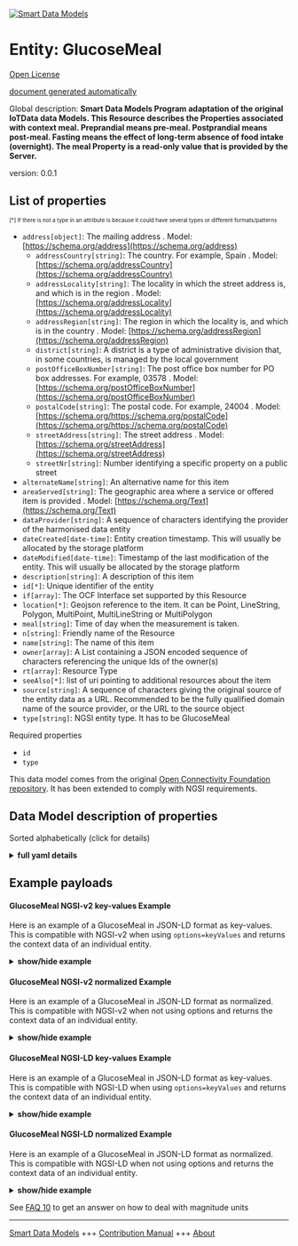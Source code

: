 <!-- 10-Header -->    
[![Smart Data Models](https://smartdatamodels.org/wp-content/uploads/2022/01/SmartDataModels_logo.png "Logo")](https://smartdatamodels.org)    
Entity: GlucoseMeal    
===================<!-- /10-Header -->    
<!-- 15-License -->    
[Open License](https://github.com/smart-data-models//dataModel.OCF/blob/master/GlucoseMeal/LICENSE.md)    
[document generated automatically](https://docs.google.com/presentation/d/e/2PACX-1vTs-Ng5dIAwkg91oTTUdt8ua7woBXhPnwavZ0FxgR8BsAI_Ek3C5q97Nd94HS8KhP-r_quD4H0fgyt3/pub?start=false&loop=false&delayms=3000#slide=id.gb715ace035_0_60)    
<!-- /15-License -->    
<!-- 20-Description -->    
Global description: **Smart Data Models Program adaptation of the original IoTData data Models. This Resource describes the Properties associated with context meal. Preprandial means pre-meal. Postprandial means post-meal. Fasting means the effect of long-term absence of food intake (overnight). The meal Property is a read-only value that is provided by the Server.**    
version: 0.0.1    
<!-- /20-Description -->    
<!-- 30-PropertiesList -->    
## List of properties    
<sup><sub>[*] If there is not a type in an attribute is because it could have several types or different formats/patterns</sub></sup>    
- `address[object]`: The mailing address  . Model: [https://schema.org/address](https://schema.org/address)	- `addressCountry[string]`: The country. For example, Spain  . Model: [https://schema.org/addressCountry](https://schema.org/addressCountry)    
	- `addressLocality[string]`: The locality in which the street address is, and which is in the region  . Model: [https://schema.org/addressLocality](https://schema.org/addressLocality)    
	- `addressRegion[string]`: The region in which the locality is, and which is in the country  . Model: [https://schema.org/addressRegion](https://schema.org/addressRegion)    
	- `district[string]`: A district is a type of administrative division that, in some countries, is managed by the local government      
	- `postOfficeBoxNumber[string]`: The post office box number for PO box addresses. For example, 03578  . Model: [https://schema.org/postOfficeBoxNumber](https://schema.org/postOfficeBoxNumber)    
	- `postalCode[string]`: The postal code. For example, 24004  . Model: [https://schema.org/https://schema.org/postalCode](https://schema.org/https://schema.org/postalCode)    
	- `streetAddress[string]`: The street address  . Model: [https://schema.org/streetAddress](https://schema.org/streetAddress)    
	- `streetNr[string]`: Number identifying a specific property on a public street      
- `alternateName[string]`: An alternative name for this item  - `areaServed[string]`: The geographic area where a service or offered item is provided  . Model: [https://schema.org/Text](https://schema.org/Text)- `dataProvider[string]`: A sequence of characters identifying the provider of the harmonised data entity  - `dateCreated[date-time]`: Entity creation timestamp. This will usually be allocated by the storage platform  - `dateModified[date-time]`: Timestamp of the last modification of the entity. This will usually be allocated by the storage platform  - `description[string]`: A description of this item  - `id[*]`: Unique identifier of the entity  - `if[array]`: The OCF Interface set supported by this Resource  - `location[*]`: Geojson reference to the item. It can be Point, LineString, Polygon, MultiPoint, MultiLineString or MultiPolygon  - `meal[string]`: Time of day when the measurement is taken.  - `n[string]`: Friendly name of the Resource  - `name[string]`: The name of this item  - `owner[array]`: A List containing a JSON encoded sequence of characters referencing the unique Ids of the owner(s)  - `rt[array]`: Resource Type  - `seeAlso[*]`: list of uri pointing to additional resources about the item  - `source[string]`: A sequence of characters giving the original source of the entity data as a URL. Recommended to be the fully qualified domain name of the source provider, or the URL to the source object  - `type[string]`: NGSI entity type. It has to be GlucoseMeal  <!-- /30-PropertiesList -->    
<!-- 35-RequiredProperties -->    
Required properties    
- `id`  - `type`  <!-- /35-RequiredProperties -->    
<!-- 40-RequiredProperties -->    
This data model comes from the original [Open Connectivity Foundation repository](https://github.com/openconnectivityfoundation/IoTDataModels). It has been extended to comply with NGSI requirements.    
<!-- /40-RequiredProperties -->    
<!-- 50-DataModelHeader -->    
## Data Model description of properties    
Sorted alphabetically (click for details)    
<!-- /50-DataModelHeader -->    
<!-- 60-ModelYaml -->    
<details><summary><strong>full yaml details</strong></summary>      
```yaml    
GlucoseMeal:      
  description: Smart Data Models Program adaptation of the original IoTData data Models. This Resource describes the Properties associated with context meal. Preprandial means pre-meal. Postprandial means post-meal. Fasting means the effect of long-term absence of food intake (overnight). The meal Property is a read-only value that is provided by the Server.      
  properties:      
    address:      
      description: The mailing address      
      properties:      
        addressCountry:      
          description: 'The country. For example, Spain'      
          type: string      
          x-ngsi:      
            model: https://schema.org/addressCountry      
            type: Property      
        addressLocality:      
          description: 'The locality in which the street address is, and which is in the region'      
          type: string      
          x-ngsi:      
            model: https://schema.org/addressLocality      
            type: Property      
        addressRegion:      
          description: 'The region in which the locality is, and which is in the country'      
          type: string      
          x-ngsi:      
            model: https://schema.org/addressRegion      
            type: Property      
        district:      
          description: 'A district is a type of administrative division that, in some countries, is managed by the local government'      
          type: string      
          x-ngsi:      
            type: Property      
        postOfficeBoxNumber:      
          description: 'The post office box number for PO box addresses. For example, 03578'      
          type: string      
          x-ngsi:      
            model: https://schema.org/postOfficeBoxNumber      
            type: Property      
        postalCode:      
          description: 'The postal code. For example, 24004'      
          type: string      
          x-ngsi:      
            model: https://schema.org/https://schema.org/postalCode      
            type: Property      
        streetAddress:      
          description: The street address      
          type: string      
          x-ngsi:      
            model: https://schema.org/streetAddress      
            type: Property      
        streetNr:      
          description: Number identifying a specific property on a public street      
          type: string      
          x-ngsi:      
            type: Property      
      type: object      
      x-ngsi:      
        model: https://schema.org/address      
        type: Property      
    alternateName:      
      description: An alternative name for this item      
      type: string      
      x-ngsi:      
        type: Property      
    areaServed:      
      description: The geographic area where a service or offered item is provided      
      type: string      
      x-ngsi:      
        model: https://schema.org/Text      
        type: Property      
    dataProvider:      
      description: A sequence of characters identifying the provider of the harmonised data entity      
      type: string      
      x-ngsi:      
        type: Property      
    dateCreated:      
      description: Entity creation timestamp. This will usually be allocated by the storage platform      
      format: date-time      
      type: string      
      x-ngsi:      
        type: Property      
    dateModified:      
      description: Timestamp of the last modification of the entity. This will usually be allocated by the storage platform      
      format: date-time      
      type: string      
      x-ngsi:      
        type: Property      
    description:      
      description: A description of this item      
      type: string      
      x-ngsi:      
        type: Property      
    id:      
      anyOf:      
        - description: Identifier format of any NGSI entity      
          maxLength: 256      
          minLength: 1      
          pattern: ^[\w\-\.\{\}\$\+\*\[\]`|~^@!,:\\]+$      
          type: string      
          x-ngsi:      
            type: Property      
        - description: Identifier format of any NGSI entity      
          format: uri      
          type: string      
          x-ngsi:      
            type: Property      
      description: Unique identifier of the entity      
      x-ngsi:      
        type: Property      
    if:      
      description: The OCF Interface set supported by this Resource      
      items:      
        enum:      
          - oic.if.s      
          - oic.if.baseline      
        maxLength: 64      
        type: string      
      minItems: 1      
      readOnly: true      
      type: array      
      uniqueItems: true      
      x-ngsi:      
        type: Property      
    location:      
      description: 'Geojson reference to the item. It can be Point, LineString, Polygon, MultiPoint, MultiLineString or MultiPolygon'      
      oneOf:      
        - description: Geojson reference to the item. Point      
          properties:      
            bbox:      
              items:      
                type: number      
              minItems: 4      
              type: array      
            coordinates:      
              items:      
                type: number      
              minItems: 2      
              type: array      
            type:      
              enum:      
                - Point      
              type: string      
          required:      
            - type      
            - coordinates      
          title: GeoJSON Point      
          type: object      
          x-ngsi:      
            type: GeoProperty      
        - description: Geojson reference to the item. LineString      
          properties:      
            bbox:      
              items:      
                type: number      
              minItems: 4      
              type: array      
            coordinates:      
              items:      
                items:      
                  type: number      
                minItems: 2      
                type: array      
              minItems: 2      
              type: array      
            type:      
              enum:      
                - LineString      
              type: string      
          required:      
            - type      
            - coordinates      
          title: GeoJSON LineString      
          type: object      
          x-ngsi:      
            type: GeoProperty      
        - description: Geojson reference to the item. Polygon      
          properties:      
            bbox:      
              items:      
                type: number      
              minItems: 4      
              type: array      
            coordinates:      
              items:      
                items:      
                  items:      
                    type: number      
                  minItems: 2      
                  type: array      
                minItems: 4      
                type: array      
              type: array      
            type:      
              enum:      
                - Polygon      
              type: string      
          required:      
            - type      
            - coordinates      
          title: GeoJSON Polygon      
          type: object      
          x-ngsi:      
            type: GeoProperty      
        - description: Geojson reference to the item. MultiPoint      
          properties:      
            bbox:      
              items:      
                type: number      
              minItems: 4      
              type: array      
            coordinates:      
              items:      
                items:      
                  type: number      
                minItems: 2      
                type: array      
              type: array      
            type:      
              enum:      
                - MultiPoint      
              type: string      
          required:      
            - type      
            - coordinates      
          title: GeoJSON MultiPoint      
          type: object      
          x-ngsi:      
            type: GeoProperty      
        - description: Geojson reference to the item. MultiLineString      
          properties:      
            bbox:      
              items:      
                type: number      
              minItems: 4      
              type: array      
            coordinates:      
              items:      
                items:      
                  items:      
                    type: number      
                  minItems: 2      
                  type: array      
                minItems: 2      
                type: array      
              type: array      
            type:      
              enum:      
                - MultiLineString      
              type: string      
          required:      
            - type      
            - coordinates      
          title: GeoJSON MultiLineString      
          type: object      
          x-ngsi:      
            type: GeoProperty      
        - description: Geojson reference to the item. MultiLineString      
          properties:      
            bbox:      
              items:      
                type: number      
              minItems: 4      
              type: array      
            coordinates:      
              items:      
                items:      
                  items:      
                    items:      
                      type: number      
                    minItems: 2      
                    type: array      
                  minItems: 4      
                  type: array      
                type: array      
              type: array      
            type:      
              enum:      
                - MultiPolygon      
              type: string      
          required:      
            - type      
            - coordinates      
          title: GeoJSON MultiPolygon      
          type: object      
          x-ngsi:      
            type: GeoProperty      
      x-ngsi:      
        type: GeoProperty      
    meal:      
      description: Time of day when the measurement is taken.      
      enum:      
        - preprandial      
        - postprandial      
        - fasting      
        - bedtime      
        - casual      
      readOnly: true      
      type: string      
      x-ngsi:      
        type: Property      
    n:      
      description: Friendly name of the Resource      
      maxLength: 64      
      readOnly: true      
      type: string      
      x-ngsi:      
        type: Property      
    name:      
      description: The name of this item      
      type: string      
      x-ngsi:      
        type: Property      
    owner:      
      description: A List containing a JSON encoded sequence of characters referencing the unique Ids of the owner(s)      
      items:      
        anyOf:      
          - description: Identifier format of any NGSI entity      
            maxLength: 256      
            minLength: 1      
            pattern: ^[\w\-\.\{\}\$\+\*\[\]`|~^@!,:\\]+$      
            type: string      
            x-ngsi:      
              type: Property      
          - description: Identifier format of any NGSI entity      
            format: uri      
            type: string      
            x-ngsi:      
              type: Property      
        description: Unique identifier of the entity      
        x-ngsi:      
          type: Property      
      type: array      
      x-ngsi:      
        type: Property      
    rt:      
      description: Resource Type      
      items:      
        enum:      
          - oic.r.glucose.meal      
        maxLength: 64      
        type: string      
      minItems: 1      
      readOnly: true      
      type: array      
      uniqueItems: true      
      x-ngsi:      
        type: Property      
    seeAlso:      
      description: list of uri pointing to additional resources about the item      
      oneOf:      
        - items:      
            format: uri      
            type: string      
          minItems: 1      
          type: array      
        - format: uri      
          type: string      
      x-ngsi:      
        type: Property      
    source:      
      description: 'A sequence of characters giving the original source of the entity data as a URL. Recommended to be the fully qualified domain name of the source provider, or the URL to the source object'      
      type: string      
      x-ngsi:      
        type: Property      
    type:      
      description: NGSI entity type. It has to be GlucoseMeal      
      enum:      
        - GlucoseMeal      
      type: string      
      x-ngsi:      
        type: Property      
  required:      
    - id      
    - type      
  type: object      
  x-derived-from: https://github.com/OpenInterConnect/IoTDataModels/blob/master/GlucoseMealResURI.swagger.json      
  x-disclaimer: 'Redistribution and use in source and binary forms, with or without modification, are permitted  provided that the license conditions are met. Copyleft (c) 2022 Contributors to Smart Data Models Program'      
  x-license-url: https://github.com/smart-data-models/dataModel.OCF/blob/master/GlucoseMeal/LICENSE.md      
  x-model-schema: https://smart-data-models.github.io/dataModel.IoTDataModels/GlucoseMeal/schema.json      
  x-model-tags: OCF      
  x-version: 0.0.1      
```    
</details>      
<!-- /60-ModelYaml -->    
<!-- 70-MiddleNotes -->    
<!-- /70-MiddleNotes -->    
<!-- 80-Examples -->    
## Example payloads      
#### GlucoseMeal NGSI-v2 key-values Example      
Here is an example of a GlucoseMeal in JSON-LD format as key-values. This is compatible with NGSI-v2 when  using `options=keyValues` and returns the context data of an individual entity.    
<details><summary><strong>show/hide example</strong></summary>      
```json  
{  
  "id": "urn:ngsi-ld:GlucoseMeal:id:XLQI:55161502",  
  "dateCreated": "2018-01-26T01:51:09Z",  
  "dateModified": "2000-10-08T00:28:43Z",  
  "source": "Story country cup site real",  
  "name": "Help billion that bit south owner.",  
  "alternateName": "Quality all rich. Apply do work writer. Community camera deep mention along.",  
  "description": "Scene purpose participant school morning wish everything film. Even rock pretty sum",  
  "dataProvider": "Look better national none speech young where.",  
  "owner": [  
    "urn:ngsi-ld:GlucoseMeal:items:QNKH:66553031",  
    "urn:ngsi-ld:GlucoseMeal:items:HTKX:04734989"  
  ],  
  "seeAlso": [  
    "urn:ngsi-ld:GlucoseMeal:items:CRDB:94365951"  
  ],  
  "location": {  
    "type": "Point",  
    "coordinates": [  
      -14.45525,  
      -161.337485  
    ]  
  },  
  "address": {  
    "streetAddress": "However standard generation ground charge indeed today. Same water film pattern.",  
    "addressLocality": "Across feel happen. Scientist design effect although. Note conference powe",  
    "addressRegion": "Office southern before animal walk something. Always word truth image security dark although. Reduce individual act before medical.",  
    "addressCountry": "Need star sport. Ability impact race position involve.",  
    "postalCode": "Movemen",  
    "postOfficeBoxNumber": "Inside card many movie. Start college take sou",  
    "streetNr": "Range lay seven general. Org",  
    "district": "Nearly clear short play travel. Reflect energy produce drop. Tough hold speak also return always financial."  
  },  
  "areaServed": "Go three also bill member traditional keep. Result woman carry cell include especially Congress meet.",  
  "rt": [  
    "oic.r.glucose.meal"  
  ],  
  "meal": "preprandial",  
  "n": "Kind option indeed industry. Until claim citizen t",  
  "if": [  
    "oic.if.baseline"  
  ],  
  "type": "GlucoseMeal"  
}  
```  
</details>    
#### GlucoseMeal NGSI-v2 normalized Example      
Here is an example of a GlucoseMeal in JSON-LD format as normalized. This is compatible with NGSI-v2 when not using options and returns the context data of an individual entity.    
<details><summary><strong>show/hide example</strong></summary>      
```json  
{  
  "id": "urn:ngsi-ld:GlucoseMeal:id:XLQI:55161502",  
  "dateCreated": {  
    "type": "DateTime",  
    "value": "2018-01-26T01:51:09Z"  
  },  
  "dateModified": {  
    "type": "DateTime",  
    "value": "2000-10-08T00:28:43Z"  
  },  
  "source": {  
    "type": "Text",  
    "value": "Story country cup site real"  
  },  
  "name": {  
    "type": "Text",  
    "value": "Help billion that bit south owner."  
  },  
  "alternateName": {  
    "type": "Text",  
    "value": "Quality all rich. Apply do work writer. Community camera deep mention along."  
  },  
  "description": {  
    "type": "Text",  
    "value": "Scene purpose participant school morning wish everything film. Even rock pretty sum"  
  },  
  "dataProvider": {  
    "type": "Text",  
    "value": "Look better national none speech young where."  
  },  
  "owner": {  
    "type": "StructuredValue",  
    "value": [  
      "urn:ngsi-ld:GlucoseMeal:items:QNKH:66553031",  
      "urn:ngsi-ld:GlucoseMeal:items:HTKX:04734989"  
    ]  
  },  
  "seeAlso": {  
    "type": "StructuredValue",  
    "value": [  
      "urn:ngsi-ld:GlucoseMeal:items:CRDB:94365951"  
    ]  
  },  
  "location": {  
    "type": "geo:json",  
    "value": {  
      "type": "Point",  
      "coordinates": [  
        -14.45525,  
        -161.337485  
      ]  
    }  
  },  
  "address": {  
    "type": "StructuredValue",  
    "value": {  
      "streetAddress": "However standard generation ground charge indeed today. Same water film pattern.",  
      "addressLocality": "Across feel happen. Scientist design effect although. Note conference powe",  
      "addressRegion": "Office southern before animal walk something. Always word truth image security dark although. Reduce individual act before medical.",  
      "addressCountry": "Need star sport. Ability impact race position involve.",  
      "postalCode": "Movemen",  
      "postOfficeBoxNumber": "Inside card many movie. Start college take sou",  
      "streetNr": "Range lay seven general. Org",  
      "district": "Nearly clear short play travel. Reflect energy produce drop. Tough hold speak also return always financial."  
    }  
  },  
  "areaServed": {  
    "type": "Text",  
    "value": "Go three also bill member traditional keep. Result woman carry cell include especially Congress meet."  
  },  
  "rt": {  
    "type": "StructuredValue",  
    "value": [  
      "oic.r.glucose.meal"  
    ]  
  },  
  "meal": {  
    "type": "Text",  
    "value": "preprandial"  
  },  
  "n": {  
    "type": "Text",  
    "value": "Kind option indeed industry. Until claim citizen t"  
  },  
  "if": {  
    "type": "StructuredValue",  
    "value": [  
      "oic.if.baseline"  
    ]  
  },  
  "type": "GlucoseMeal"  
}  
```  
</details>    
#### GlucoseMeal NGSI-LD key-values Example      
Here is an example of a GlucoseMeal in JSON-LD format as key-values. This is compatible with NGSI-LD when  using `options=keyValues` and returns the context data of an individual entity.    
<details><summary><strong>show/hide example</strong></summary>      
```json  
{  
  "id": "urn:ngsi-ld:GlucoseMeal:id:XLQI:55161502",  
  "dateCreated": "2018-01-26T01:51:09Z",  
  "dateModified": "2000-10-08T00:28:43Z",  
  "source": "Story country cup site real",  
  "name": "Help billion that bit south owner.",  
  "alternateName": "Quality all rich. Apply do work writer. Community camera deep mention along.",  
  "description": "Scene purpose participant school morning wish everything film. Even rock pretty sum",  
  "dataProvider": "Look better national none speech young where.",  
  "owner": [  
    "urn:ngsi-ld:GlucoseMeal:items:QNKH:66553031",  
    "urn:ngsi-ld:GlucoseMeal:items:HTKX:04734989"  
  ],  
  "seeAlso": [  
    "urn:ngsi-ld:GlucoseMeal:items:CRDB:94365951"  
  ],  
  "location": {  
    "type": "Point",  
    "coordinates": [  
      -14.45525,  
      -161.337485  
    ]  
  },  
  "address": {  
    "streetAddress": "However standard generation ground charge indeed today. Same water film pattern.",  
    "addressLocality": "Across feel happen. Scientist design effect although. Note conference powe",  
    "addressRegion": "Office southern before animal walk something. Always word truth image security dark although. Reduce individual act before medical.",  
    "addressCountry": "Need star sport. Ability impact race position involve.",  
    "postalCode": "Movemen",  
    "postOfficeBoxNumber": "Inside card many movie. Start college take sou",  
    "streetNr": "Range lay seven general. Org",  
    "district": "Nearly clear short play travel. Reflect energy produce drop. Tough hold speak also return always financial."  
  },  
  "areaServed": "Go three also bill member traditional keep. Result woman carry cell include especially Congress meet.",  
  "rt": [  
    "oic.r.glucose.meal"  
  ],  
  "meal": "preprandial",  
  "n": "Kind option indeed industry. Until claim citizen t",  
  "if": [  
    "oic.if.baseline"  
  ],  
  "type": "GlucoseMeal",  
  "@context": [  
    "https://smartdatamodels.org/context.jsonld"  
  ]  
}  
```  
</details>    
#### GlucoseMeal NGSI-LD normalized Example      
Here is an example of a GlucoseMeal in JSON-LD format as normalized. This is compatible with NGSI-LD when not using options and returns the context data of an individual entity.    
<details><summary><strong>show/hide example</strong></summary>      
```json  
{  
    "id": "urn:ngsi-ld:GlucoseMeal:id:XLQI:55161502",  
    "dateCreated": {  
        "type": "Property",  
        "value": {  
            "@type": "DateTime",  
            "@value": "2018-01-26T01:51:09Z"  
        }  
    },  
    "dateModified": {  
        "type": "Property",  
        "value": {  
            "@type": "DateTime",  
            "@value": "2000-10-08T00:28:43Z"  
        }  
    },  
    "source": {  
        "type": "Property",  
        "value": "Story country cup site real"  
    },  
    "name": {  
        "type": "Property",  
        "value": "Help billion that bit south owner."  
    },  
    "alternateName": {  
        "type": "Property",  
        "value": "Quality all rich. Apply do work writer. Community camera deep mention along."  
    },  
    "description": {  
        "type": "Property",  
        "value": "Scene purpose participant school morning wish everything film. Even rock pretty sum"  
    },  
    "dataProvider": {  
        "type": "Property",  
        "value": "Look better national none speech young where."  
    },  
    "owner": {  
        "type": "Property",  
        "value": [  
            "urn:ngsi-ld:GlucoseMeal:items:QNKH:66553031",  
            "urn:ngsi-ld:GlucoseMeal:items:HTKX:04734989"  
        ]  
    },  
    "seeAlso": {  
        "type": "Property",  
        "value": [  
            "urn:ngsi-ld:GlucoseMeal:items:CRDB:94365951"  
        ]  
    },  
    "location": {  
        "type": "GeoProperty",  
        "value": {  
            "type": "Point",  
            "coordinates": [  
                -14.45525,  
                -161.337485  
            ]  
        }  
    },  
    "address": {  
        "type": "Property",  
        "value": {  
            "streetAddress": "However standard generation ground charge indeed today. Same water film pattern.",  
            "addressLocality": "Across feel happen. Scientist design effect although. Note conference powe",  
            "addressRegion": "Office southern before animal walk something. Always word truth image security dark although. Reduce individual act before medical.",  
            "addressCountry": "Need star sport. Ability impact race position involve.",  
            "postalCode": "Movemen",  
            "postOfficeBoxNumber": "Inside card many movie. Start college take sou",  
            "streetNr": "Range lay seven general. Org",  
            "district": "Nearly clear short play travel. Reflect energy produce drop. Tough hold speak also return always financial."  
        }  
    },  
    "areaServed": {  
        "type": "Property",  
        "value": "Go three also bill member traditional keep. Result woman carry cell include especially Congress meet."  
    },  
    "rt": {  
        "type": "Property",  
        "value": [  
            "oic.r.glucose.meal"  
        ]  
    },  
    "meal": {  
        "type": "Property",  
        "value": "preprandial"  
    },  
    "n": {  
        "type": "Property",  
        "value": "Kind option indeed industry. Until claim citizen t"  
    },  
    "if": {  
        "type": "Property",  
        "value": [  
            "oic.if.baseline"  
        ]  
    },  
    "type": "GlucoseMeal",  
    "@context": [  
        "https://smartdatamodels.org/context.jsonld"  
    ]  
}  
```  
</details><!-- /80-Examples -->    
<!-- 90-FooterNotes -->    
<!-- /90-FooterNotes -->    
<!-- 95-Units -->    
See [FAQ 10](https://smartdatamodels.org/index.php/faqs/) to get an answer on how to deal with magnitude units    
<!-- /95-Units -->    
<!-- 97-LastFooter -->    
---    
[Smart Data Models](https://smartdatamodels.org) +++ [Contribution Manual](https://bit.ly/contribution_manual) +++ [About](https://bit.ly/Introduction_SDM)<!-- /97-LastFooter -->    
